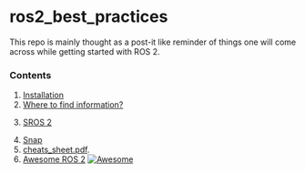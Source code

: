 # ros2_best_practices

This repo is mainly thought as a post-it like reminder of things
one will come across while getting started with ROS 2.

### Contents
1.  [Installation](installation.md)
2.  [Where to find information?](information.md)
<!--    1.  [[ Debians | installation#debians ]] -->
<!--    2.   [[ From sources | installation.md#from-sources ]] -->
3.  [SROS 2](SROS2.md)
<!--    1.   [[ Installation and Hello world | SROS2.md#installation-and-hello-world ]] -->
<!--    2.   [[ Tutorials | SROS2.md#tutorials ]] -->
4.  [Snap](snap.md)
5.  [cheats_sheet.pdf](cheats_sheet/cheats_sheet.pdf).
6.  [Awesome ROS 2](https://fkromer.github.io/awesome-ros2/) [![Awesome](https://awesome.re/badge.svg)](https://awesome.re)
